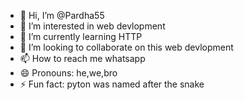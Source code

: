 - 👋 Hi, I’m @Pardha55
- 👀 I’m interested in web devlopment
- 🌱 I’m currently learning HTTP
- 💞️ I’m looking to collaborate on this web devlopment
- 📫 How to reach me whatsapp
- 😄 Pronouns: he,we,bro
- ⚡ Fun fact: pyton was named after the snake

<!---
Pardha55/Pardha55 is a ✨ special ✨ repository because its `README.md` (this file) appears on your GitHub profile.
You can click the Preview link to take a look at your changes.
--->
